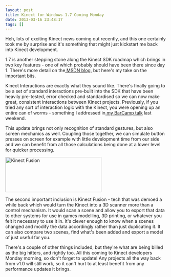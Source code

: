 ```yaml
---
layout: post
title: Kinect for Windows 1.7 Coming Monday
date: 2013-03-16 23:48:17
tags: []
---
```

<p>Heh, lots of exciting Kinect news coming out recently, and this one certainly took me by surprise and it's something that might just kickstart me back into Kinect development.</p>
<p>1.7 is another stepping stone along the Kinect SDK roadmap which brings in two key features - one of which probably should have been there since day 1. There's more detail on the<a href="http://blogs.msdn.com/b/kinectforwindows/archive/2013/03/16/kinect-for-windows-announces-new-version-of-sdk-coming-march-18.aspx"> MSDN blog</a>, but here's my take on the important bits.</p>
<p>Kinect Interactions are exactly what they sound like. There's finally going to be a set of standard interactions pre-built into the SDK that have been heavily pre-tested, error checked and standardised so we can now make great, consistent interactions between Kinect projects. Previously, if you tried any sort of interaction logic with the Kinect, you were opening up an entire can of worms - something I addressed in<a title="Kinect and Why You’re A Prick – BarCamp Bournemouth Talk" href="http://mattcrouch.net/blog/2013/03/kinect-and-why-youre-a-prick-barcamp-bournemouth-talk/"> my BarCamp talk</a> last weekend.</p>
<p>This update brings not only recognition of standard gestures, but also screen mechanics as well. Coupling those together, we can simulate button presses on screen for example with little development time from our side and we can benefit from all those calculations being done at a lower level for quicker processing.</p>
<p><img class="size-medium wp-image-313 aligncenter" alt="Kinect Fusion" src="{{ site.baseurl }}/assets/Kinect-Fusion-300x110.jpg" width="300" height="110" /></p>
<p>The second important inclusion is Kinect Fusion - tech that was demoed a while back which would turn the Kinect into a 3D scanner more than a control mechanism. It would scan a scene and allow you to export that data to other systems for use in games modelling, 3D printing, or whatever you felt it necessary to use it in. It's clever enough to know when a scenes changed and modify the data accordingly rather than just duplicating it. It can also compare two scenes, find what's been added and export a model of just useful for you.</p>
<p>There's a couple of other things included, but they're what are being billed as the big hitters, and rightly too. All this coming to Kinect developers Monday morning, so don't forget to update! Any projects all the way back from v1.0 will still work, so it can't hurt to at least benefit from any performance updates it brings.</p>
